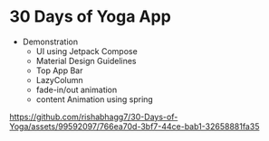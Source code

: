 # 30 Days of Yoga App 
- Demonstration
  - UI using Jetpack Compose
  - Material Design Guidelines
  - Top App Bar
  - LazyColumn
  - fade-in/out animation
  - content Animation using spring
    
https://github.com/rishabhagg7/30-Days-of-Yoga/assets/99592097/766ea70d-3bf7-44ce-bab1-32658881fa35
